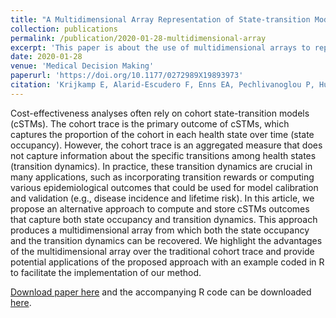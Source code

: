 ```yaml
---
title: "A Multidimensional Array Representation of State-transition Model Dynamics"
collection: publications
permalink: /publication/2020-01-28-multidimensional-array
excerpt: 'This paper is about the use of multidimensional arrays to represent and store transition dynamics of simulated cohorts with state-transition models.'
date: 2020-01-28
venue: 'Medical Decision Making'
paperurl: 'https://doi.org/10.1177/0272989X19893973'
citation: 'Krijkamp E, Alarid-Escudero F, Enns EA, Pechlivanoglou P, Hunink MGM, Yang A, Jalal H. (2020). &quot;A Multidimensional Array Representation of State-transition Model Dynamics.&quot; <i>Medical Decision Making</i>. 40(2):242-248.'
---
```

Cost-effectiveness analyses often rely on cohort state-transition models (cSTMs). The cohort trace is the primary outcome of cSTMs, which captures the proportion of the cohort in each health state over time (state occupancy). However, the cohort trace is an aggregated measure that does not capture information about the specific transitions among health states (transition dynamics). In practice, these transition dynamics are crucial in many applications, such as incorporating transition rewards or computing various epidemiological outcomes that could be used for model calibration and validation (e.g., disease incidence and lifetime risk). In this article, we propose an alternative approach to compute and store cSTMs outcomes that capture both state occupancy and transition dynamics. This approach produces a multidimensional array from which both the state occupancy and the transition dynamics can be recovered. We highlight the advantages of the multidimensional array over the traditional cohort trace and provide potential applications of the proposed approach with an example coded in R to facilitate the implementation of our method.

[Download paper here](https://doi.org/10.1177/0272989X19893973) and the accompanying R code can be downloaded [here](https://github.com/DARTH-git/state-transition-model-dynamics).